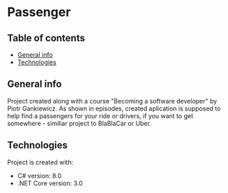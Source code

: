 # Passenger

## Table of contents
* [General info](#general-info)
* [Technologies](#technologies)


## General info
Project created along with a course "Becoming a software developer" by Piotr Gankiewicz. As shown in episodes, created aplication is supposed to help find a passengers for your ride or drivers, if you want to get somewhere - similiar project to BlaBlaCar or Uber.
	
## Technologies
Project is created with:
* C# version: 8.0
* .NET Core version: 3.0
